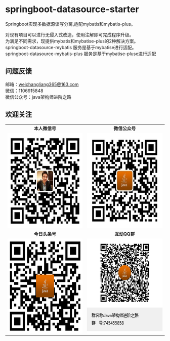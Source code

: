 # springboot-datasource-starter
Springboot实现多数据源读写分离,适配mybatis和mybatis-plus。

对现有项目可以进行无侵入式改造，使用注解即可完成程序升级。<br/>
为满足不同需求，现提供mybatis和mybatise-plus的2种解决方案。<br/> 
springboot-datasource-mybatis 服务是基于mybatise进行适配。<br/> 
springboot-datasource-mybatis-plus 服务是基于mybatise-pluse进行适配 

问题反馈
-----------------------------------
邮箱：weichangliang365@163.com<br/>
微信：1106915848<br/>
微信公众号：java架构师进阶之路

欢迎关注
-----------------------------------  
<table>
    <tr>
        <td><center><strong>本人微信号</strong></center></td>
        <td><center><strong>微信公众号</strong></center></td>
    </tr>
    <tr>
	<td><img width=300px height=300px alt="本人微信号" src="https://github.com/nanpugood/springboot-datasource-master/blob/main/doc/proImg/myself-weixin.png"/></td>
        <td><img width=300px height=300px alt="微信公众号" src="https://github.com/nanpugood/springboot-datasource-master/blob/main/doc/proImg/weixin.jpg"/></td>
    </tr>	
    <tr>
	<td><center><strong>今日头条号</strong></center></td>
        <td><center><strong>互动QQ群</strong></center></td>
    </tr>
    <tr>
	<td><img width=300px height=300px alt="今日头条号" src="https://github.com/nanpugood/springboot-datasource-master/blob/main/doc/proImg/toutiaohao.png"/></td>
        <td><img width=300px height=300px alt="QQ群" src="https://github.com/nanpugood/springboot-datasource-master/blob/main/doc/proImg/qq.png"/></td>
    </tr>
</table>

